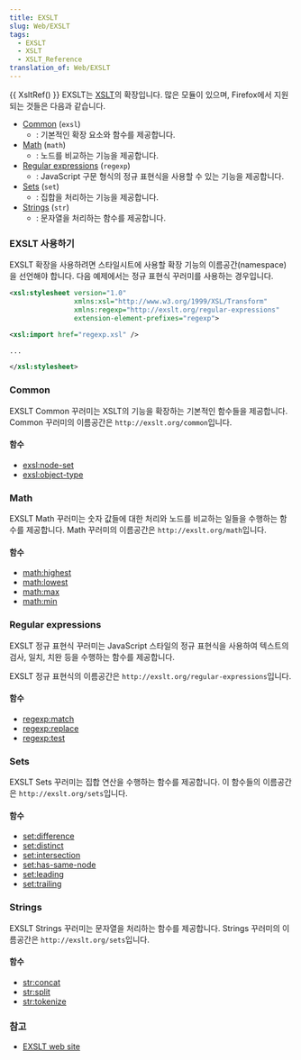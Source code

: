 ```yaml
---
title: EXSLT
slug: Web/EXSLT
tags:
  - EXSLT
  - XSLT
  - XSLT_Reference
translation_of: Web/EXSLT
---
```

{{ XsltRef() }} EXSLT는 [XSLT](ko/XSLT)의 확장입니다. 많은 모듈이 있으며, Firefox에서 지원되는 것들은 다음과 같습니다.

- [Common](#Common) (`exsl`)
  - : 기본적인 확장 요소와 함수를 제공합니다.
- [Math](#Math) (`math`)
  - : 노드를 비교하는 기능을 제공합니다.
- [Regular expressions](#Regular_expressions) (`regexp`)
  - : JavaScript 구문 형식의 정규 표현식을 사용할 수 있는 기능을 제공합니다.
- [Sets](#Sets) (`set`)
  - : 집합을 처리하는 기능을 제공합니다.
- [Strings](#Strings) (`str`)
  - : 문자열을 처리하는 함수를 제공합니다.

### EXSLT 사용하기

EXSLT 확장을 사용하려면 스타일시트에 사용할 확장 기능의 이름공간(namespace)을 선언해야 합니다. 다음 예제에서는 정규 표현식 꾸러미를 사용하는 경우입니다.

```xml
<xsl:stylesheet version="1.0"
                xmlns:xsl="http://www.w3.org/1999/XSL/Transform"
                xmlns:regexp="http://exslt.org/regular-expressions"
                extension-element-prefixes="regexp">

<xsl:import href="regexp.xsl" />

...

</xsl:stylesheet>
```

### Common

EXSLT Common 꾸러미는 XSLT의 기능을 확장하는 기본적인 함수들을 제공합니다. Common 꾸러미의 이름공간은 `http://exslt.org/common`입니다.

#### 함수

- [exsl:node-set](ko/EXSLT/exsl/node-set)
- [exsl:object-type](ko/EXSLT/exsl/object-type)

### Math

EXSLT Math 꾸러미는 숫자 값들에 대한 처리와 노드를 비교하는 일들을 수행하는 함수를 제공합니다. Math 꾸러미의 이름공간은 `http://exslt.org/math`입니다.

#### 함수

- [math:highest](ko/EXSLT/math/highest)
- [math:lowest](ko/EXSLT/math/lowest)
- [math:max](ko/EXSLT/math/max)
- [math:min](ko/EXSLT/math/min)

### Regular expressions

EXSLT 정규 표현식 꾸러미는 JavaScript 스타일의 정규 표현식을 사용하여 텍스트의 검사, 일치, 치완 등을 수행하는 함수를 제공합니다.

EXSLT 정규 표현식의 이름공간은 `http://exslt.org/regular-expressions`입니다.

#### 함수

- [regexp:match](ko/EXSLT/regexp/match)
- [regexp:replace](ko/EXSLT/regexp/replace)
- [regexp:test](ko/EXSLT/regexp/test)

### Sets

EXSLT Sets 꾸러미는 집합 연산을 수행하는 함수를 제공합니다. 이 함수들의 이름공간은 `http://exslt.org/sets`입니다.

#### 함수

- [set:difference](ko/EXSLT/set/difference)
- [set:distinct](ko/EXSLT/set/distinct)
- [set:intersection](ko/EXSLT/set/intersection)
- [set:has-same-node](ko/EXSLT/set/has-same-node)
- [set:leading](ko/EXSLT/set/leading)
- [set:trailing](ko/EXSLT/set/trailing)

### Strings

EXSLT Strings 꾸러미는 문자열을 처리하는 함수를 제공합니다. Strings 꾸러미의 이름공간은 `http://exslt.org/sets`입니다.

#### 함수

- [str:concat](ko/EXSLT/str/concat)
- [str:split](ko/EXSLT/str/split)
- [str:tokenize](ko/EXSLT/str/tokenize)

### 참고

- [EXSLT web site](http://www.exslt.org/)
